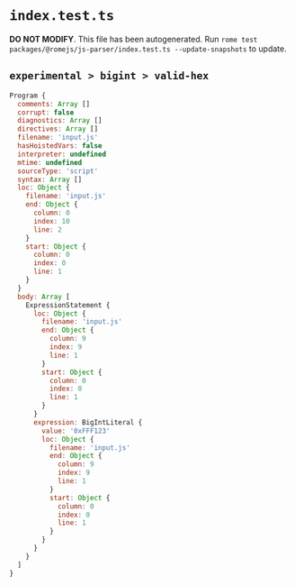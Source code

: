 # `index.test.ts`

**DO NOT MODIFY**. This file has been autogenerated. Run `rome test packages/@romejs/js-parser/index.test.ts --update-snapshots` to update.

## `experimental > bigint > valid-hex`

```javascript
Program {
  comments: Array []
  corrupt: false
  diagnostics: Array []
  directives: Array []
  filename: 'input.js'
  hasHoistedVars: false
  interpreter: undefined
  mtime: undefined
  sourceType: 'script'
  syntax: Array []
  loc: Object {
    filename: 'input.js'
    end: Object {
      column: 0
      index: 10
      line: 2
    }
    start: Object {
      column: 0
      index: 0
      line: 1
    }
  }
  body: Array [
    ExpressionStatement {
      loc: Object {
        filename: 'input.js'
        end: Object {
          column: 9
          index: 9
          line: 1
        }
        start: Object {
          column: 0
          index: 0
          line: 1
        }
      }
      expression: BigIntLiteral {
        value: '0xFFF123'
        loc: Object {
          filename: 'input.js'
          end: Object {
            column: 9
            index: 9
            line: 1
          }
          start: Object {
            column: 0
            index: 0
            line: 1
          }
        }
      }
    }
  ]
}
```
